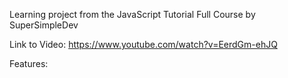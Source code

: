 Learning project from the JavaScript Tutorial Full Course by SuperSimpleDev

Link to Video: https://www.youtube.com/watch?v=EerdGm-ehJQ

Features:
